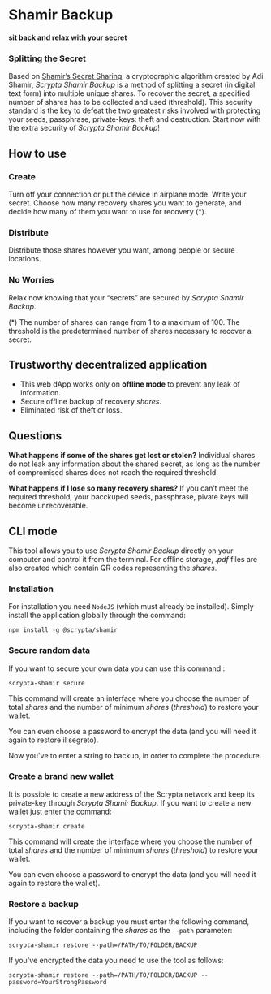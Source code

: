 # Shamir Backup
**sit back and relax with your secret**

### Splitting the Secret

Based on [Shamir’s Secret Sharing](https://en.wikipedia.org/wiki/Shamir's_Secret_Sharing), a cryptographic algorithm created by Adi Shamir, *Scrypta Shamir Backup* is a method of splitting a secret (in digital text form) into multiple unique shares. To recover the secret, a specified number of shares has to be collected and used (threshold). This security standard is the key to defeat the two greatest risks involved with protecting your seeds, passphrase, private-keys: theft and destruction. Start now with the extra security of *Scrypta Shamir Backup*!

## How to use

### Create
Turn off your connection or put the device in airplane mode. Write your secret. Choose how many recovery shares you want to generate, and decide how many of them you want to use for recovery (*).

### Distribute
Distribute those shares however you want, among people or secure locations.

### No Worries
Relax now knowing that your “secrets” are secured by *Scrypta Shamir Backup*.

(*) The number of shares can range from 1 to a maximum of 100. 
The threshold is the predetermined number of shares necessary to recover a secret.


## Trustworthy decentralized application

- This web dApp works only on **offline mode** to prevent any leak of information. 
- Secure offline backup of recovery *shares*.
- Eliminated risk of theft or loss.

## Questions

**What happens if some of the shares get lost or stolen?**
Individual shares do not leak any information about the shared secret, as long as the number of compromised shares does not reach the required threshold.

**What happens if I lose so many recovery shares?**
If you can’t meet the required threshold, your bacckuped seeds, passphrase, pivate keys will become unrecoverable.

## CLI mode

This tool allows you to use *Scrypta Shamir Backup* directly on your computer and control it from the terminal. For offline storage, *.pdf* files are also created which contain QR codes representing the *shares*.

### Installation

For installation you need `NodeJS` (which must already be installed). Simply install the application globally through the command:
```
npm install -g @scrypta/shamir
```
### Secure random data

If you want to secure your own data you can use this command :
```
scrypta-shamir secure
```
This command will create an interface where you choose the number of total *shares* and the number of minimum *shares* (*threshold*) to restore your wallet.

You can even choose a password to encrypt the data (and you will need it again to restore il segreto).

Now you've to enter a string to backup, in order to complete the procedure.

### Create a brand new wallet
It is possible to create a new address of the Scrypta network and keep its private-key through *Scrypta Shamir Backup*. If you want to create a new wallet just enter the command:
```
scrypta-shamir create
```
This command will create the interface where you choose the number of total *shares* and the number of minimum *shares* (*threshold*) to restore your wallet.

You can even choose a password to encrypt the data (and you will need it again to restore the wallet).

### Restore a backup

If you want to recover a backup you must enter the following command, including the folder containing the *shares* as the `--path` parameter:

 ```
scrypta-shamir restore --path=/PATH/TO/FOLDER/BACKUP 
```

If you've encrypted the data you need to use the tool as follows:

```
scrypta-shamir restore --path=/PATH/TO/FOLDER/BACKUP --password=YourStrongPassword
```